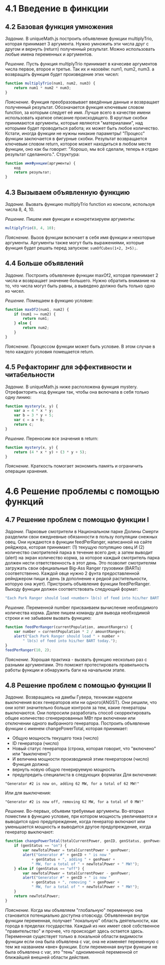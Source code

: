 # 4.1 Введение в финкции

## 4.2 Базовая функция умножения

_Задание._
В uniqueMath.js построить объявление функции multiplyTrio, которая принимает 3 аргумента. Нужно умножить эти числа друг с другом и вернуть (return) полученный результат. Можно использовать любые имена переменных и аргументов.

_Решение._
Пусть функция multiplyTrio принимает в качесиве аргументов числа первое, второе и третье. Так их и назовём: num1, num2, num3. а возвращать функция будет произведение этих чисел:
```javascript
function multiplyTrio(num1, num2, num3) {
    return num1 * num2 * num3;
}
```

_Пояснение._
Функция преобразовывает введённые данные и возвращает полученный результат. Обозначается функция ключевым словом function, за которым следует её имя. Лучше всего в качестве имени использовать краткое описание происходящего. В круглые скобки принимаются аргументы, которые являются "материалами", над которыми будет проводиться работа; их может быть любое количество. Кстати, иногда функции не нужны никакие параметры! "Процесс" функции заключается в фигурные скобки. Результат возвращается ключевым словом return, которое может находиться в любом месте функции, оно как бы говорит: "Хорошо, мы всё сделали, теперь я отдаю результат сделанного.". Структура:
```javascript
function имяФункции(аргументы) {
	код
	return результат;
}
```

## 4.3 Вызываем объявленную функцию

_Задание._
Вызвать функцию multiplyTrio function из консоли, используя числа 8, 4, 10.

_Решение._
Пишем имя функции и конкретизируем аргументы:
```javascript
multiplyTrio(8, 4, 10);
```

_Пояснение._
Вызов функции включает в себя имя функции и некоторые аргументы. Аргументы также могут быть выражениями, которые функция будет решать перед запуском: `sumOfCubes(1+2, 3+5);`.

## 4.4 Больше объявлений

_Задание._
Построить объявление функции maxOf2, которая принимает 2 числа и возвращает значение большего. Нужно обратить внимание на то, что  числа могут быть равны, а выведено должно быть только одно из чисел.

_Решение._
Помещаем в функцию условие:
```javascript
function maxOf2(num1, num2) {
    if (num1 >= num2) {
        return num1;
    } else {
        return num2;
    }
}
```

_Пояснение._
Процессом функции может быть условие. В этом случае в тело каждого условия помещается return.

## 4.5 Рефакторинг для эффективности и читабельности

_Задание._
В uniqueMath.js ниже расположена функция mystery. Отрефакторить код функции так, чтобы она включала в себя только одну линию:
```javascript
function mystery(x, y) {
    var a = 4 * x * y;
    var b = 3 * y + 5;
    var c = a + b;
    return c;
}
```

_Решение._
Переносим все значения в return:
```javascript
function mystery(x, y) {
    return (4 * x * y) + (3 * y + 5);
}
```

_Пояснение._
Краткость помогает экономить память и ограничить операции хранения.

# 4.6 Решение проблемы с помощью функций

## 4.7  Решение проблем с помощью функции I

_Задание._
Парковые смотрители в Национальном парке Долины Смерти разделили свои ежедневные обязанности в пользу популяции снежных овец. Они нуждаются в функции feedPerRanger, написанной на сайте рейджера, которая принимает: (1) текущую популяцию овец И (2) количество смотрителей парка в течение всего дня; а затем выводит (alert) на экран количество корма, за которое каждый смотритель парка должен нести ответственность в этот день. Это позволит смотрителям загружать свои официальные Big-Ass Ranger грузовики (BARTs) соответственно. Каждой овце нужно 2 фунта предоставленной рейнджером пищи в день (в дополнение к редкой растительности, которую она жует). Пристроить объявление функции feedPerRanger. Выходу функции должен соответствовать следующий формат:
```javascript
"Each Park Ranger should load <number> lb(s) of feed into his/her BART today."
```

_Решение._
Переменной number присваиваем вычисление необходимого количества  корма. Далее пишем команду для вывода необходимой строки и не забываем вызвать функцию:
```javascript
function feedPerRanger(currentPopulation, amountRangers) {
    var number = currentPopulation * 2 / amountRangers;
    alert("Each Park Ranger should load " + number +
        " lb(s) of feed into his/her BART today.");
}
feedPerRanger(10, 2);
```

_Пояснение._
Хорошая практика - вызвать функцию несколько раз с разными аргументами. Это поможет протестировать правильность работы функции и обнаружить баги на начальном этапе.

## 4.8 Решение проблем с помощью функции II

_Задание._
Возвращаясь на дамбы Гувера, техникам надоели выключения всех генераторов или ни одного(ANGST). Они решили, что они хотят значительно больше контроля за тем, какие генераторы выключаются. Они попросили разработать способ скорректировать общее количество сгенерированных МВт при включении или отключении одного выбранного генератора. 
Построить объявление функции с именем changePowerTotal, которая принимает: 
  * Общую мощность текущего тока (число) 
  * ID генератора (число) 
  * Новый статус генератора (строка, которая говорит, что "включено" или "выключено") 
  * И величина мощности производимой этим генератором (число) 
Функция должна: 
  * вернуть новую общую генерируемую мощность 
  * предупредить специалиста в следующих форматах 
Для включения:
```
"Generator #2 is now on, adding 62 MW, for a total of 62 MW!"
```
Или для выключения:
```
"Generator #2 is now off, removing 62 MW, for a total of 0 MW!"
```

_Решение._
Во-первых, объявим требуемые аргументы. Во-вторых поместим в функцию условие, при котором мощность увеличивается и выводится одно предупреждение, когда генератор включают или уменьшается мощность и выводится другое предупреждение, когда генератор выключают:
```javascript
function changePowerTotal(totalCurrentPower, genID, genStatus, genPower) {
    if (genStatus == "on") {
        var newTotalPower = totalCurrentPower + genPower;
        alert("Generator #" + genID + " is now "
            + genStatus + ", adding " + genPower +
            " MW, for a total of " + newTotalPower + " MW!");
    } else if (genStatus == "off") {
        var newTotalPower = totalCurrentPower - genPower;
        alert("Generator #" + genID + " is now "
            + genStatus + ", removing " + genPower +
            " MW, for a total of " + newTotalPower + " MW!");
    }
    return newTotalPower;
}
```

_Пояснение._
Когда мы объявляем "глобальную" переменную она становится потенциально доступна отовсюду. Объявленная внутри функции переменная, получает "локальную" область деятельности, как города в пределах государства. Каждый из них имеет своё собственное "правительство" и прочее, что происходит здесь остается здесь. Переменная существует только в локальной области видимости функции если она была объявлена с var, она не изменяет  переменную с тем же названием «вне» функции. Если переменная внутри функции не была объявлена с var, это "тень" одноименной переменной от ближайшей внешней области действия.
